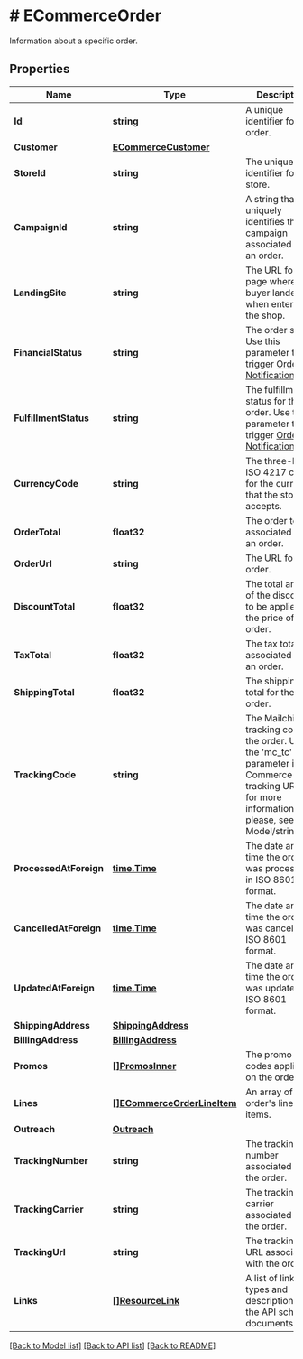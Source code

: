 # # ECommerceOrder
Information about a specific order.

## Properties 


Name | Type | Description | Notes
------------ | ------------- | ------------- | -------------
**Id**| **string** | A unique identifier for the order.  | [optional] [readonly]
**Customer**| [**ECommerceCustomer**](ECommerceCustomer.md) |   | [optional]
**StoreId**| **string** | The unique identifier for the store.  | [optional] [readonly]
**CampaignId**| **string** | A string that uniquely identifies the campaign associated with an order.  | [optional]
**LandingSite**| **string** | The URL for the page where the buyer landed when entering the shop.  | [optional]
**FinancialStatus**| **string** | The order status. Use this parameter to trigger [Order Notifications](https://mailchimp.com/developer/marketing/docs/e-commerce/#order-notifications).  | [optional]
**FulfillmentStatus**| **string** | The fulfillment status for the order. Use this parameter to trigger [Order Notifications](https://mailchimp.com/developer/marketing/docs/e-commerce/#order-notifications).  | [optional]
**CurrencyCode**| **string** | The three-letter ISO 4217 code for the currency that the store accepts.  | [optional]
**OrderTotal**| **float32** | The order total associated with an order.  | [optional]
**OrderUrl**| **string** | The URL for the order.  | [optional]
**DiscountTotal**| **float32** | The total amount of the discounts to be applied to the price of the order.  | [optional]
**TaxTotal**| **float32** | The tax total associated with an order.  | [optional]
**ShippingTotal**| **float32** | The shipping total for the order.  | [optional]
**TrackingCode**| **string** | The Mailchimp tracking code for the order. Uses the &#39;mc_tc&#39; parameter in E-Commerce tracking URLs. for more information please, see Model/string.php  | [optional]
**ProcessedAtForeign**| [**time.Time**](time.Time.md) | The date and time the order was processed in ISO 8601 format.  | [optional]
**CancelledAtForeign**| [**time.Time**](time.Time.md) | The date and time the order was cancelled in ISO 8601 format.  | [optional]
**UpdatedAtForeign**| [**time.Time**](time.Time.md) | The date and time the order was updated in ISO 8601 format.  | [optional]
**ShippingAddress**| [**ShippingAddress**](ShippingAddress.md) |   | [optional]
**BillingAddress**| [**BillingAddress**](BillingAddress.md) |   | [optional]
**Promos**| [**[]PromosInner**](PromosInner.md) | The promo codes applied on the order  | [optional]
**Lines**| [**[]ECommerceOrderLineItem**](ECommerceOrderLineItem.md) | An array of the order&#39;s line items.  | [optional]
**Outreach**| [**Outreach**](Outreach.md) |   | [optional]
**TrackingNumber**| **string** | The tracking number associated with the order.  | [optional]
**TrackingCarrier**| **string** | The tracking carrier associated with the order.  | [optional]
**TrackingUrl**| **string** | The tracking URL associated with the order.  | [optional]
**Links**| [**[]ResourceLink**](ResourceLink.md) | A list of link types and descriptions for the API schema documents.  | [optional] [readonly]


[[Back to Model list]](../../README.md#models) [[Back to API list]](../../README.md#endpoints) [[Back to README]](../../README.md)

